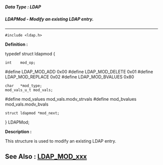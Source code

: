 ##### Data Type : LDAP
##### LDAPMod - Modify an existing LDAP entry.
---
```
#include <ldap.h>
```

**Definition :**

typedef struct ldapmod 
{

	int    mod_op;

#define LDAP_MOD_ADD  0x00
#define LDAP_MOD_DELETE 0x01
#define LDAP_MOD_REPLACE 0x02
#define LDAP_MOD_BVALUES 0x80

	char   *mod_type;
	mod_vals_u_t mod_vals;

#define mod_values mod_vals.modv_strvals
#define mod_bvalues mod_vals.modv_bvals

	struct ldapmod *mod_next;

}  LDAPMod;

**Description :**

This structure is used to modify an existing LDAP entry.


**See Also :**
[LDAP_MOD_xxx](/domino-c-api-docs/reference/Symb/LDAP_MOD_xxx)
---
